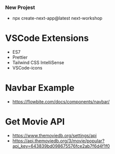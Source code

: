 ### New Projest

- npx create-next-app@latest next-workshop

# VSCode Extensions

- ES7
- Prettier
- Tailwind CSS IntelliSense
- VSCode-icons

# Navbar Example

- https://flowbite.com/docs/components/navbar/

# Get Movie API

- https://www.themoviedb.org/settings/api
- https://api.themoviedb.org/3/movie/popular?api_key=643839bd098675576fce2ab7f6d4f1f0
